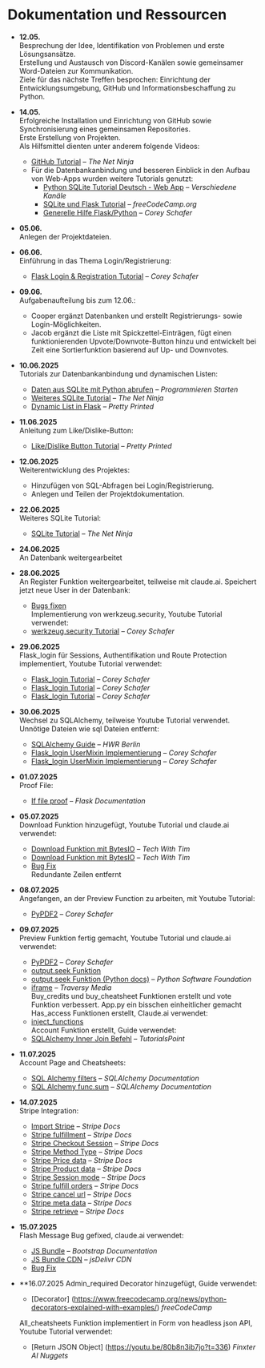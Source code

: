 # Dokumentation und Ressourcen

- **12.05.**  
  Besprechung der Idee, Identifikation von Problemen und erste Lösungsansätze.  
  Erstellung und Austausch von Discord-Kanälen sowie gemeinsamer Word-Dateien zur Kommunikation.  
  Ziele für das nächste Treffen besprochen: Einrichtung der Entwicklungsumgebung, GitHub und Informationsbeschaffung zu Python.

- **14.05.**  
  Erfolgreiche Installation und Einrichtung von GitHub sowie Synchronisierung eines gemeinsamen Repositories.  
  Erste Erstellung von Projekten.  
  Als Hilfsmittel dienten unter anderem folgende Videos:  
  - [GitHub Tutorial](https://www.youtube.com/watch?v=0jzjz4MZ4ZU&t=438s) – *The Net Ninja*  
  - Für die Datenbankanbindung und besseren Einblick in den Aufbau von Web-Apps wurden weitere Tutorials genutzt:  
    - [Python SQLite Tutorial Deutsch - Web App](https://www.youtube.com/results?search_query=python+sqlite+tutorial+deutsch+web+app) – *Verschiedene Kanäle*  
    - [SQLite und Flask Tutorial](https://www.youtube.com/watch?v=362fjQdpFlc) – *freeCodeCamp.org*  
    - [Generelle Hilfe Flask/Python](https://www.youtube.com/watch?v=gBpiToYbsDM&t) – *Corey Schafer*

- **05.06.**  
  Anlegen der Projektdateien.

- **06.06.**  
  Einführung in das Thema Login/Registrierung:  
  - [Flask Login & Registration Tutorial](https://www.youtube.com/watch?v=dam0GPOAvVI) – *Corey Schafer*

- **09.06.**  
  Aufgabenaufteilung bis zum 12.06.:  
  - Cooper ergänzt Datenbanken und erstellt Registrierungs- sowie Login-Möglichkeiten.  
  - Jacob ergänzt die Liste mit Spickzettel-Einträgen, fügt einen funktionierenden Upvote/Downvote-Button hinzu und entwickelt bei Zeit eine Sortierfunktion basierend auf Up- und Downvotes.

- **10.06.2025**  
  Tutorials zur Datenbankanbindung und dynamischen Listen:  
  - [Daten aus SQLite mit Python abrufen](https://www.youtube.com/watch?v=Hyo9rIuYlFc) – *Programmieren Starten*  
  - [Weiteres SQLite Tutorial](https://www.youtube.com/watch?v=KIT4lgR3FWA) – *The Net Ninja*  
  - [Dynamic List in Flask](https://www.youtube.com/watch?v=NO-H8z2tV4I) – *Pretty Printed*

- **11.06.2025**  
  Anleitung zum Like/Dislike-Button:  
  - [Like/Dislike Button Tutorial](https://www.youtube.com/watch?v=rX7B_SV2EC0) – *Pretty Printed*

- **12.06.2025**  
  Weiterentwicklung des Projektes:  
  - Hinzufügen von SQL-Abfragen bei Login/Registrierung.  
  - Anlegen und Teilen der Projektdokumentation.

- **22.06.2025**  
  Weiteres SQLite Tutorial:  
  - [SQLite Tutorial](https://www.youtube.com/watch?v=WBzB7VtH7-g) – *The Net Ninja*

- **24.06.2025**  
  An Datenbank weitergearbeitet

- **28.06.2025**  
  An Register Funktion weitergearbeitet, teilweise mit claude.ai. Speichert jetzt neue User in der Datenbank:  
  - [Bugs fixen](https://claude.ai/share/644c973d-59db-4614-8e57-cf71e15b4903)  
  Implementierung von werkzeug.security, Youtube Tutorial verwendet:  
  - [werkzeug.security Tutorial](https://youtu.be/dam0GPOAvVI?t=5750) – *Corey Schafer*

- **29.06.2025**  
  Flask_login für Sessions, Authentifikation und Route Protection implementiert, Youtube Tutorial verwendet:  
  - [Flask_login Tutorial](https://youtu.be/dam0GPOAvVI?t=6589) – *Corey Schafer*  
  - [Flask_login Tutorial](https://youtu.be/dam0GPOAvVI?t=6355) – *Corey Schafer*  
  - [Flask_login Tutorial](https://youtu.be/dam0GPOAvVI?t=6715) – *Corey Schafer*

- **30.06.2025**  
  Wechsel zu SQLAlchemy, teilweise Youtube Tutorial verwendet. Unnötige Dateien wie sql Dateien entfernt:  
  - [SQLAlchemy Guide](https://hwrberlin.github.io/fswd/sqlalchemy.html) – *HWR Berlin*  
  - [Flask_login UserMixin Implementierung](https://youtu.be/dam0GPOAvVI?t=4993) – *Corey Schafer*  
  - [Flask_login UserMixin Implementierung](https://youtu.be/dam0GPOAvVI?t=6784) – *Corey Schafer*

- **01.07.2025**  
  Proof File:  
  - [If file proof](https://flask.palletsprojects.com/en/latest/patterns/fileuploads/#handling-uploads) – *Flask Documentation*

- **05.07.2025**  
  Download Funktion hinzugefügt, Youtube Tutorial und claude.ai verwendet:  
  - [Download Funktion mit BytesIO](https://youtu.be/pPSZpCVRbvQ?t=322) – *Tech With Tim*  
  - [Download Funktion mit BytesIO](https://youtu.be/pPSZpCVRbvQ?t=273) – *Tech With Tim*  
  - [Bug Fix](https://claude.ai/share/287d947c-dbf3-4661-9c37-92af1f920cd7)  
  Redundante Zeilen entfernt

- **08.07.2025**  
  Angefangen, an der Preview Function zu arbeiten, mit Youtube Tutorial:  
  - [PyPDF2](https://youtu.be/OdIHUdQ1-eQ?t=99) – *Corey Schafer*

- **09.07.2025**  
  Preview Funktion fertig gemacht, Youtube Tutorial und claude.ai verwendet:  
  - [PyPDF2](https://youtu.be/OdIHUdQ1-eQ?t=914) – *Corey Schafer*  
  - [output.seek Funktion](https://claude.ai/share/1ed27432-5d2d-4c34-bd75-52f20ac69919)  
  - [output.seek Funktion (Python docs)](https://docs.python.org/3/library/io.html) – *Python Software Foundation*  
  - [iframe](https://www.youtube.com/watch?v=aRGdDy18qfY) – *Traversy Media*  
  Buy_credits und buy_cheatsheet Funktionen erstellt und vote Funktion verbessert. App.py ein bisschen einheitlicher gemacht  
  Has_access Funktionen erstellt, Claude.ai verwendet:  
  - [inject_functions](https://claude.ai/share/882bbdab-e385-445d-a3f9-b3d34192b12e)  
  Account Funktion erstellt, Guide verwendet:  
  - [SQLAlchemy Inner Join Befehl](https://www.tutorialspoint.com/sqlalchemy/sqlalchemy_orm_working_with_joins.htm) – *TutorialsPoint*

- **11.07.2025**  
  Account Page and Cheatsheets:  
  - [SQL Alchemy filters](https://docs.sqlalchemy.org/en/20/orm/queryguide/select.html#simple-equality-filters) – *SQLAlchemy Documentation*  
  - [SQL Alchemy func.sum](https://docs.sqlalchemy.org/en/20/core/functions.html#sqlalchemy.sql.functions.func.sum) – *SQLAlchemy Documentation*

- **14.07.2025**  
  Stripe Integration:  
  - [Import Stripe](https://docs.stripe.com/api?lang=python) – *Stripe Docs*  
  - [Stripe fulfillment](https://docs.stripe.com/checkout/fulfillment) – *Stripe Docs*  
  - [Stripe Checkout Session](https://docs.stripe.com/api/checkout/sessions/create) – *Stripe Docs*  
  - [Stripe Method Type](https://stripe.com/docs/api/checkout/sessions/create#create-checkout-session-payment_method_types) – *Stripe Docs*  
  - [Stripe Price data](https://stripe.com/docs/api/checkout/sessions/create#create-checkout-session-line_items-price_data) – *Stripe Docs*  
  - [Stripe Product data](https://stripe.com/docs/api/checkout/sessions/create#create-checkout-session-line_items-price_data-product_data) – *Stripe Docs*  
  - [Stripe Session mode](https://stripe.com/docs/api/checkout/sessions/create#create-checkout-session-mode) – *Stripe Docs*  
  - [Stripe fulfill orders](https://stripe.com/docs/payments/checkout/fulfill-orders) – *Stripe Docs*  
  - [Stripe cancel url](https://stripe.com/docs/api/checkout/sessions/create#create-checkout-session-cancel_url) – *Stripe Docs*  
  - [Stripe meta data](https://stripe.com/docs/api/checkout/sessions/create#create-checkout-session-metadata) – *Stripe Docs*  
  - [Stripe retrieve](https://stripe.com/docs/api/checkout/sessions/retrieve) – *Stripe Docs*

- **15.07.2025**  
  Flash Message Bug gefixed, claude.ai verwendet:  
  - [JS Bundle](https://getbootstrap.com/docs/5.1/getting-started/introduction/) – *Bootstrap Documentation*  
  - [JS Bundle CDN](https://cdn.jsdelivr.net/npm/bootstrap@5.3.3/dist/js/bootstrap.bundle.min.js) – *jsDelivr CDN*  
  - [Bug Fix](https://claude.ai/share/4247021c-b55b-40d8-aefd-1b2ca95f3a8a)

- **16.07.2025
  Admin_required Decorator hinzugefügt, Guide verwendet:
  - [Decorator] (https://www.freecodecamp.org/news/python-decorators-explained-with-examples/) *freeCodeCamp*

  All_cheatsheets Funktion implementiert in Form von headless json API, Youtube Tutorial verwendet:
  - [Return JSON Object] (https://youtu.be/80b8n3ib7jo?t=336) *Finxter AI Nuggets*
